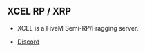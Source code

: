 ## XCEL RP / XRP

- XCEL is a FiveM Semi-RP/Fragging server.

- [Discord](https://discord.gg/gKuGVFKmmN)
